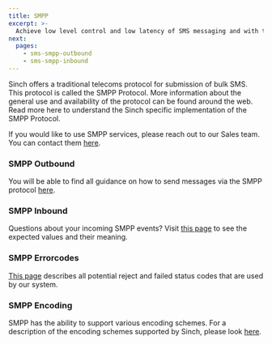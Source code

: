 ```yaml
---
title: SMPP
excerpt: >-
  Achieve low level control and low latency of SMS messaging and with the Sinch Enhanced SMPP service.
next:
  pages:
    - sms-smpp-outbound
    - sms-smpp-inbound
---
```

Sinch offers a traditional telecoms protocol for submission of bulk SMS. This protocol is called the SMPP Protocol. More information about the general use and availability of the protocol can be found around the web. Read more here to understand the Sinch specific implementation of the SMPP Protocol.

If you would like to use SMPP services, please reach out to our Sales team. You can contact them [here](https://www.sinch.com/contact-us/).

### SMPP Outbound
You will be able to find all guidance on how to send messages via the SMPP protocol [here](https://developers.sinch.com/docs/sms-smpp-outbound).

### SMPP Inbound
Questions about your incoming SMPP events? Visit [this page](https://developers.sinch.com/docs/sms-smpp-inbound) to see the expected values and their meaning.

### SMPP Errorcodes
[This page](https://developers.sinch.com/docs/sms-smpp-error-specification) describes all potential reject and failed status codes that are used by our system.

### SMPP Encoding 
SMPP has the ability to support various encoding schemes. For a description of the encoding schemes supported by Sinch, please look [here](https://developers.sinch.com/docs/sms-smpp-encoding).

